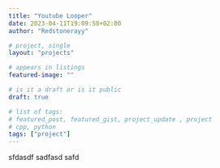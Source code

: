 ```yaml
---
title: "Youtube Looper"
date: 2023-04-11T19:09:58+02:00
author: "Redstonerayy"

# project, single
layout: "projects"

# appears in listings
featured-image: ""

# is it a draft or is it public
draft: true

# list of tags:
# featured_post, featured_gist, project_update , project
# cpp, python
tags: ["project"]
---
```


sfdasdf
sadfasd
safd
